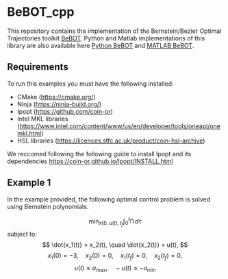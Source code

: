 # BeBOT_cpp
This repository contains the implementation of the Bernstein/Bezier Optimal Trajectories toolkit [BeBOT](https://github.com/caslabuiowa/BeBOT). Python and Matlab implementations of this library are also available here [Python BeBOT](https://github.com/caslabuiowa/BeBOT) and [MATLAB BeBOT](https://github.com/caslabuiowa/BeBOT_MATLAB).


## Requirements
To run this examples you must have the following installed:
- CMake (https://cmake.org/)
- Ninja (https://ninja-build.org/)
- Ipopt (https://github.com/coin-or)
- Intel MKL libraries (https://www.intel.com/content/www/us/en/developer/tools/oneapi/onemkl.html)
- HSL libraries (https://licences.stfc.ac.uk/product/coin-hsl-archive)

We reccomed following the following guide to install Ipopt and its dependencies https://coin-or.github.io/Ipopt/INSTALL.html

## Example 1
In the example provided, the following optimal control problem is solved using Bernstein polynomials.

$$
\min_{x(t),u(t),t_f} \int_0^{t_f} 1 \, d\tau
$$
subject to:
$$ \dot{x_1(t)} = x_2(t), \quad \dot{x_2(t)} = u(t), $$
$$ x_1(0) = -3, \quad x_2(0) = 0, \quad x_1(t_f) = 0, \quad x_2(t_f) = 0, $$
$$ u(t) \leq a_{\max}, \quad -u(t) \leq -a_{\min} $$
